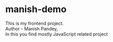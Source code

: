 # manish-demo
This is my frontend project.<br>
Author - Manish Pandey,<br>
In this you find mostly JavaScript related project
